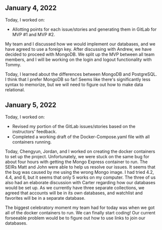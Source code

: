 ## January 4, 2022

Today, I worked on:

- Allotting points for each issue/stories and generating them in GitLab for MVP #1 and MVP #2.

My team and I discussed how we would implement our databases, and we have agreed to use a foreign key.
After discussing with Andrew, we have decided to proceed with MongoDB. We split up the MVP between all team members,
and I will be working on the login and logout functionality with Tommy.

Today, I learned about the differences between MongoDB and PostgreSQL.
I think that I prefer MongoDB so far! Seems like there's significantly less
syntax to memorize, but we will need to figure out how to make data relational.

## January 5, 2022

Today, I worked on:

- Revised my portion of the GitLab issues/stories based on the instructors' feedback.
- Completed a working draft of the Docker-Compose.yaml file with all containers running.

Today, Chengyun, Jordan, and I worked on creating the docker containers to set up the project.
Unfortunately, we were stuck on the same bug for about four hours with getting the Mongo Express container to run.
The SEIRs Matt and John were able to help us resolve our issues. It seems that the bug was caused by me using the wrong
Mongo image. I had tried 4.2, 4.4, and 6, but it seems that only 5 works on my computer.
The three of us also had an elaborate discussion with Carter regarding how our databases would be set up.
As we currently have three separate collections, we agreed that accounts will be in its own databases,
and watchlist and favorites will be in a separate database.

The biggest celebratory moment my team had for today was when we got all of the docker containers to run.
We can finally start coding! Our current forseeable problem would be to figure out how to use links to join our databases.
